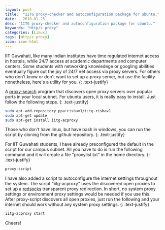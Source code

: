 ```yaml
---
layout: post
title:  "IITG proxy-checker and autoconfiguration package for ubuntu."
date:   2018-01-25
desc: "IITG proxy-checker and autoconfiguration package for ubuntu."
keywords: "Http/s proxy"
categories: [Linux]
tags: [Http/s proxy]
icon: icon-html
---
```


IIT Guwahati, like many indian institutes have time regulated internet access in hostels, while 24/7 access at academic departments and computer centers. Some students with networking knowledege or googling abilities eventually figure out the joy of 24/7 net access via proxy servers. For others who don't know or don't want to set up a proxy server, but use the facility nonetheless, here's a utility for you.
{: .text-justify}


A [proxy-search](https://github.com/Rishav1/iitg-acproxy) program that discovers open proxy servers over popular ports in your local subnet. For ubuntu users, it is really easy to install. Just follow the following steps.
{: .text-justify}

```bash
sudo apt-add-repository ppa:rishav1/iitg-rishav1
sudo apt-get update
sudo apt-get install iitg-acproxy
```

Those who don't have linux, but have bash in windows, you can run the script by cloning from the github repository.
{: .text-justify}

For IIT Guwahati students, I have already preconfigured the default in the script for our campus subnet. All you have to do is run the following command and it will create a file "proxylist.txt" in the home directory.
{: .text-justify}

```bash
proxy-script
```

I have also added a script to autoconfigure the internet settings throughout the system. The script "iitg-acproxy" uses the discovered open proxies to set up a [redsocks](https://github.com/darkk/redsocks) transparent proxy redirection. In short, no system proxy settings or environment proxy settings would be needed if you use this. After proxy-script discovers all open proxies, just run the following and your internet should work without any system proxy settings.
{: .text-justify}

```bash
iitg-acproxy start
```

Cheers!